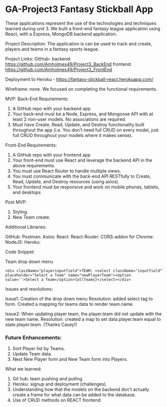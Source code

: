 # GA-Project3 Fantasy Stickball App

These applications represent the use of the technologies and techniques learned during unit 3. We built a front-end fantasy league application using React, with a Express, MongoDB backend application.

Project Description:
The application is can be used to track and create, players and teams in a fantasy sports league. 

Project Links:
GitHub- 
backend: https://github.com/Amholmes49/Project3_BackEnd 
frontend: https://github.com/Amholmes49/Project3_FrontEnd

Deployment to Heroku - https://fantasy-stickball-react.herokuapp.com/

Wireframe: none. We focused on completing the functional requirements.

MVP:
Back-End Requirements:

1. A GitHub repo with your backend app
2. Your back-end must be a Node, Express, and Mongoose API with at least 2 non-user models. No associations are required.
3. Must have Create, Read, Update, and Destroy functionality built throughout the app (i.e. You don't need full CRUD on every model, just full CRUD throughout your models where it makes sense).

Front-End Requirements:

1. A GitHub repo with your frontend app
2. Your front-end must use React and leverage the backend API in the above requirements.
3. You must use React Router to handle multiple views.
4. You must communicate with the back-end API RESTfully to Create, Read, Update, and Destroy resources (using axios).
5. Your frontend must be responsive and work on mobile phones, tablets, and desktops


Post MVP:
1. Styling.
2. New Team create.
		
Additional Libraries:

GitHub: 
Postman: 
Axios: 
React:
React-Router:
CORS-addon for Chrome: 
NodeJS: 
Heroku: 


Code Snippet:

Team drop down menu

```
<div className="playerinputfield">TEAM: <select className="inputfield" placeholder="Select a Team" name="newPlayerTeam"><option value=''>Select a Team</option>{allTeams}</select></div> 
```

Issues and resolutions:

Issue1: Creation of the drop down menu
Resolution: added select tag to form. Created a mapping for teams data to render team.name.

Issue2: When updating player team, the player.team did not update with the new team name.
Resolution: created a map to set data.player.team equal to state.player.team. (Thanks Casey!)

### Future Enhancements:

1. Sort Player list by Teams.
2. Update Team data.
3. Nest New Player form and New Team form into Players.

What we learned:
1. Git hub: team pushing and pulling.
2. Heroku: signup and deployment (challenges).
3. Understanding how that the models on the backend don't actually create a frame for what data can be added to the database.
4. Use of CRUD methods on REACT frontend.